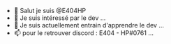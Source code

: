 - 👋 Salut je suis @E404HP
- 👀 Je suis intéressé par le dev ...
- 🌱 Je suis actuellement entrain d'apprendre le dev  ...
- 📫 pour le retrouver discord : E404 - HP#0761 ...
